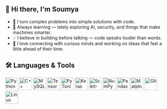 ## 👋 Hi there, I'm Soumya

- 🚀 I turn complex problems into simple solutions with code.
- 🌱 Always learning — lately exploring AI, security, and things that make machines smarter.
- 💡 I believe in building before talking — code speaks louder than words.
- 🤝 I love connecting with curious minds and working on ideas that feel a little ahead of their time.

## 🛠 Languages & Tools

<p align="left">
  <!-- Programming Languages -->
  <img src="https://cdn.jsdelivr.net/gh/devicons/devicon/icons/python/python-original.svg" width="40" height="40" alt="Python"/>
  <img src="https://cdn.jsdelivr.net/gh/devicons/devicon/icons/cplusplus/cplusplus-original.svg" width="40" height="40" alt="C++"/>
  <img src="https://cdn.jsdelivr.net/gh/devicons/devicon/icons/mysql/mysql-original-wordmark.svg" width="40" height="40" alt="MySQL"/>
  
  <!-- Machine Learning & Data Science -->
  <img src="https://cdn.jsdelivr.net/gh/devicons/devicon/icons/tensorflow/tensorflow-original.svg" width="40" height="40" alt="TensorFlow"/>
  <img src="https://cdn.jsdelivr.net/gh/devicons/devicon/icons/pytorch/pytorch-original.svg" width="40" height="40" alt="PyTorch"/>
  <img src="https://upload.wikimedia.org/wikipedia/commons/a/ae/Keras_logo.svg" width="40" height="40" alt="Keras"/>
  <img src="https://upload.wikimedia.org/wikipedia/commons/0/05/Scikit_learn_logo_small.svg" width="40" height="40" alt="Scikit-learn"/>
  <img src="https://upload.wikimedia.org/wikipedia/commons/3/31/NumPy_logo_2020.svg" width="40" height="40" alt="NumPy"/>
  <img src="https://upload.wikimedia.org/wikipedia/commons/e/ed/Pandas_logo.svg" width="40" height="40" alt="Pandas"/>
  <img src="https://upload.wikimedia.org/wikipedia/commons/8/84/Matplotlib_icon.svg" width="40" height="40" alt="Matplotlib"/>

  <!-- Tools -->
  <img src="https://cdn.jsdelivr.net/gh/devicons/devicon/icons/git/git-original.svg" width="40" height="40" alt="Git"/>
  <img src="https://cdn.jsdelivr.net/gh/devicons/devicon/icons/linux/linux-original.svg" width="40" height="40" alt="Linux"/>
</p>
